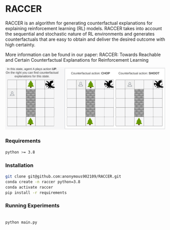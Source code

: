 # RACCER

RACCER is an algorithm for generating counterfactual explanations for explaining reinforcement learning (RL) models. RACCER takes into account the sequential and stochastic nature of RL environments and generates counterfactuals that are easy to obtain and deliver the desired outcome with high certainty.

More information can be found in our paper: RACCER: Towards Reachable and Certain Counterfactual Explanations for Reinforcement Learning

![Counterfactual Explanations generated by RACCER](img/training_3.png "Example counterfactual explanation generated by RACCER in a Stochastic GridWorld environment")


### Requirements
```bash
python >= 3.8

```
### Installation
```bash 
git clone git@github.com:anonymous902109/RACCER.git
conda create -n raccer python=3.8
conda activate raccer
pip install -r requirements  

```

### Running Experiments


```python

python main.py

```



